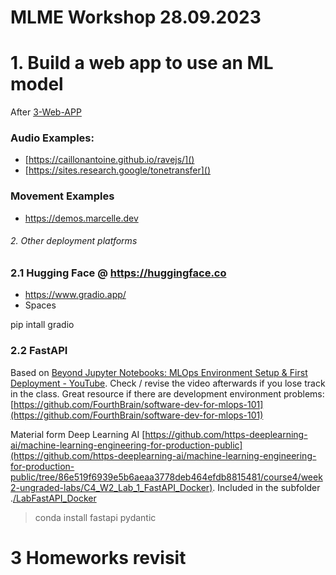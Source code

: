 # MLME Workshop 28.09.2023

# 1. Build a web app to use an ML model

After [3-Web-APP](./README.md)

### Audio Examples:

* [https://caillonantoine.github.io/ravejs/]()
* [https://sites.research.google/tonetransfer]()

### Movement Examples

* [https://demos.marcelle.dev ]()

###### 2. Other deployment platforms

### 2.1 Hugging Face @ https://huggingface.co

- [https://www.gradio.app/ ](https://www.gradio.app/)
- Spaces

pip intall gradio

### 2.2 FastAPI

Based on [Beyond Jupyter Notebooks: MLOps Environment Setup &amp; First Deployment - YouTube](https://www.youtube.com/watch?v=4pkzY95Otm4). Check / revise the video afterwards if you lose track in the class. Great resource if there are development environment problems:  [https://github.com/FourthBrain/software-dev-for-mlops-101](https://github.com/FourthBrain/software-dev-for-mlops-101)

Material form Deep Learning AI  [https://github.com/https-deeplearning-ai/machine-learning-engineering-for-production-public](https://github.com/https-deeplearning-ai/machine-learning-engineering-for-production-public/tree/86e519f6939e5b6aeaa3778deb464efdb8815481/course4/week2-ungraded-labs/C4_W2_Lab_1_FastAPI_Docker). Included in the subfolder .[/LabFastAPI_Docker](./Lab_FastAPI_Docker)

> conda install fastapi pydantic

# 3 Homeworks revisit
